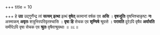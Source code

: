 +++
title = 10

+++
हे **उग्र** उद्गूर्णेन्द्र त्वं **सत्यम्** **इत्था** इत्थं **वृषेत्** कामानां वर्षक एव **असि** । **वृषजूतिः** वृषभिश्चाकृष्टः **नः** अस्माकम् **अवृतः** शत्रुभिरपरिवृतश्चासि । **वृषा** **हि** सेचक एव **शृण्विषे** श्रूयसे । **परावति** दूरेऽपि वृषैव **अर्वावति** समीपेऽपि वृषा सेचक एव **श्रुतः** वृषैवाश्रूयथाः ॥ ॥८॥